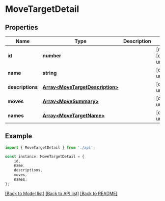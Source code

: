 # MoveTargetDetail


## Properties

Name | Type | Description | Notes
------------ | ------------- | ------------- | -------------
**id** | **number** |  | [readonly] [default to undefined]
**name** | **string** |  | [default to undefined]
**descriptions** | [**Array&lt;MoveTargetDescription&gt;**](MoveTargetDescription.md) |  | [default to undefined]
**moves** | [**Array&lt;MoveSummary&gt;**](MoveSummary.md) |  | [default to undefined]
**names** | [**Array&lt;MoveTargetName&gt;**](MoveTargetName.md) |  | [default to undefined]

## Example

```typescript
import { MoveTargetDetail } from './api';

const instance: MoveTargetDetail = {
    id,
    name,
    descriptions,
    moves,
    names,
};
```

[[Back to Model list]](../README.md#documentation-for-models) [[Back to API list]](../README.md#documentation-for-api-endpoints) [[Back to README]](../README.md)
